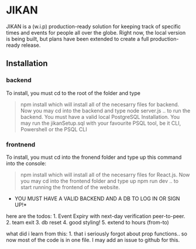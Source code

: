 # JIKAN
JIKAN is a (w.i.p) production-ready solution for keeping track of specific times and events for people all over the globe.
Right now, the local version is being built, but plans have been extended to create a full production-ready release.

## Installation
### backend
To install, you must cd to the root of the folder and type
> npm install
which will install all of the necesarry files for backend.
Now you may cd into the backend and type
> node server.js
.. to run the backend. You must have a valid local PostgreSQL Installation. You may run the jikanSetup.sql with your favourite PSQL tool, be it CLI, Powershell or the PSQL CLI

### frontnend
To install, you must cd into the fronend folder and type up this command into the console:
> npm install
which will install all of the necesarry files for React.js. 
Now you may cd into the frontend folder and type up
> npm run dev
.. to start running the frontend of the website.
* YOU MUST HAVE A VALID BACKEND AND A DB TO LOG IN OR SIGN UP!*


here are the todos:
    1. Event Expiry with next-day verification peer-to-peer.
    2. team exit
    3. db reset
    4. good styling!
    5. extend to hours (from-to)

what did i learn from this:
    1. that i seriously forgot about prop functions.. so now most of the code is in one file. I may add an issue to github for this.